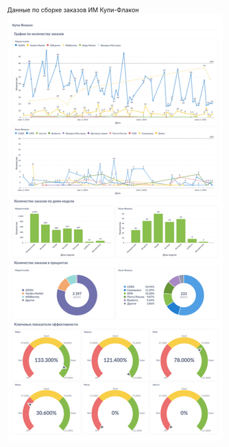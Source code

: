 Данные по сборке заказов ИМ Купи-Флакон
![2024](https://github.com/maxtyrsa/Projekt/blob/main/2024.jpg)
